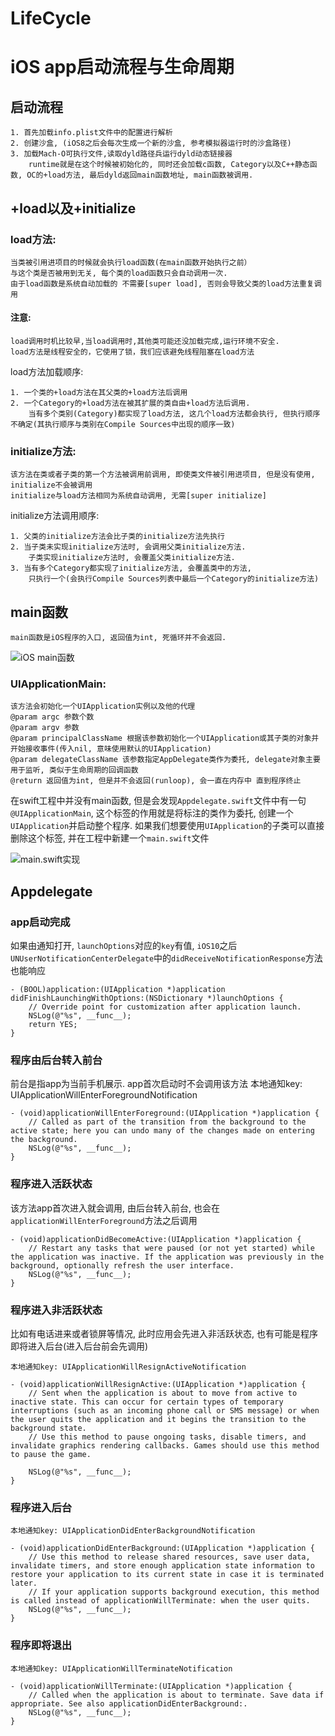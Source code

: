 # LifeCycle
# iOS app启动流程与生命周期
## 启动流程
    1. 首先加载info.plist文件中的配置进行解析
    2. 创建沙盒, (iOS8之后会每次生成一个新的沙盒, 参考模拟器运行时的沙盒路径)
    3. 加载Mach-O可执行文件,读取dyld路径兵运行dyld动态链接器
        runtime就是在这个时候被初始化的, 同时还会加载c函数, Category以及C++静态函数, OC的+load方法, 最后dyld返回main函数地址, main函数被调用.
        

## +load以及+initialize
### load方法:
    当类被引用进项目的时候就会执行load函数(在main函数开始执行之前）
    与这个类是否被用到无关, 每个类的load函数只会自动调用一次.
    由于load函数是系统自动加载的 不需要[super load], 否则会导致父类的load方法重复调用

#### 注意:
    load调用时机比较早,当load调用时,其他类可能还没加载完成,运行环境不安全.
    load方法是线程安全的，它使用了锁，我们应该避免线程阻塞在load方法

load方法加载顺序:

    1. 一个类的+load方法在其父类的+load方法后调用
    2. 一个Category的+load方法在被其扩展的类自由+load方法后调用.
        当有多个类别(Category)都实现了load方法, 这几个load方法都会执行, 但执行顺序不确定(其执行顺序与类别在Compile Sources中出现的顺序一致)
    
###    initialize方法:
    该方法在类或者子类的第一个方法被调用前调用, 即使类文件被引用进项目, 但是没有使用, initialize不会被调用
    initialize与load方法相同为系统自动调用, 无需[super initialize]
    
initialize方法调用顺序:

    1. 父类的initialize方法会比子类的initialize方法先执行
    2. 当子类未实现initialize方法时, 会调用父类initialize方法. 
        子类实现initialize方法时, 会覆盖父类initialize方法.
    3. 当有多个Category都实现了initialize方法, 会覆盖类中的方法, 
        只执行一个(会执行Compile Sources列表中最后一个Category的initialize方法)

## main函数
    main函数是iOS程序的入口, 返回值为int, 死循环并不会返回.
    
![iOS main函数](https://user-gold-cdn.xitu.io/2019/8/20/16cadc1381735123?w=790&h=130&f=png&s=21512 "main函数" )

### UIApplicationMain:
    该方法会初始化一个UIApplication实例以及他的代理
    @param argc 参数个数
    @param argv 参数
    @param principalClassName 根据该参数初始化一个UIApplication或其子类的对象并开始接收事件(传入nil, 意味使用默认的UIApplication)
    @param delegateClassName 该参数指定AppDelegate类作为委托, delegate对象主要用于监听, 类似于生命周期的回调函数
    @return 返回值为int, 但是并不会返回(runloop), 会一直在内存中 直到程序终止

在swift工程中并没有main函数, 但是会发现`Appdelegate.swift`文件中有一句`@UIApplicationMain`,  这个标签的作用就是将标注的类作为委托, 创建一个`UIApplication`并启动整个程序. 如果我们想要使用`UIApplication`的子类可以直接删除这个标签, 并在工程中新建一个`main.swift`文件

![main.swift实现](https://user-gold-cdn.xitu.io/2019/8/20/16cadca151c63c61?w=700&h=231&f=png&s=44458 "main.swift实现")

## Appdelegate

### app启动完成
如果由通知打开, `launchOptions`对应的`key`有值, `iOS10`之后`UNUserNotificationCenterDelegate`中的`didReceiveNotificationResponse`方法也能响应
```
- (BOOL)application:(UIApplication *)application didFinishLaunchingWithOptions:(NSDictionary *)launchOptions {
    // Override point for customization after application launch.
    NSLog(@"%s", __func__);
    return YES;
}
```
### 程序由后台转入前台
前台是指app为当前手机展示. app首次启动时不会调用该方法
    本地通知key: UIApplicationWillEnterForegroundNotification
    
```
- (void)applicationWillEnterForeground:(UIApplication *)application {
    // Called as part of the transition from the background to the active state; here you can undo many of the changes made on entering the background.
    NSLog(@"%s", __func__);
}
```

### 程序进入活跃状态
该方法app首次进入就会调用, 由后台转入前台, 也会在`applicationWillEnterForeground`方法之后调用
```
- (void)applicationDidBecomeActive:(UIApplication *)application {
    // Restart any tasks that were paused (or not yet started) while the application was inactive. If the application was previously in the background, optionally refresh the user interface.
    NSLog(@"%s", __func__);
}
```

### 程序进入非活跃状态
比如有电话进来或者锁屏等情况, 此时应用会先进入非活跃状态, 也有可能是程序即将进入后台(进入后台前会先调用)
    
    本地通知key: UIApplicationWillResignActiveNotification
    
```
- (void)applicationWillResignActive:(UIApplication *)application {
    // Sent when the application is about to move from active to inactive state. This can occur for certain types of temporary interruptions (such as an incoming phone call or SMS message) or when the user quits the application and it begins the transition to the background state.
    // Use this method to pause ongoing tasks, disable timers, and invalidate graphics rendering callbacks. Games should use this method to pause the game.

    NSLog(@"%s", __func__);
}
```

### 程序进入后台
    本地通知key: UIApplicationDidEnterBackgroundNotification
```
- (void)applicationDidEnterBackground:(UIApplication *)application {
    // Use this method to release shared resources, save user data, invalidate timers, and store enough application state information to restore your application to its current state in case it is terminated later.
    // If your application supports background execution, this method is called instead of applicationWillTerminate: when the user quits.
    NSLog(@"%s", __func__);
}
```

### 程序即将退出
    本地通知key: UIApplicationWillTerminateNotification

```
- (void)applicationWillTerminate:(UIApplication *)application {
    // Called when the application is about to terminate. Save data if appropriate. See also applicationDidEnterBackground:.
    NSLog(@"%s", __func__);
}
```
